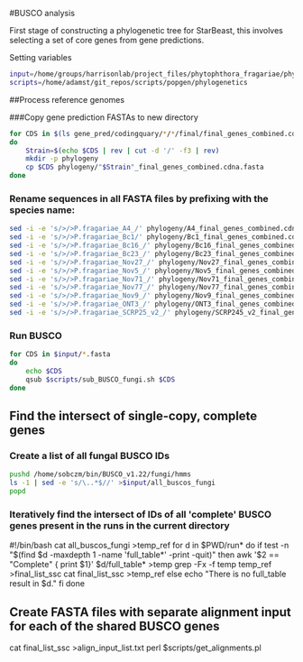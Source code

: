 #BUSCO analysis

First stage of constructing a phylogenetic tree for StarBeast, this involves selecting a set of core genes from gene predictions.

Setting variables

```bash
input=/home/groups/harrisonlab/project_files/phytophthora_fragariae/phylogeny
scripts=/home/adamst/git_repos/scripts/popgen/phylogenetics
```

##Process reference genomes

###Copy gene prediction FASTAs to new directory

```bash
for CDS in $(ls gene_pred/codingquary/*/*/final/final_genes_combined.cdna.fasta)
do
    Strain=$(echo $CDS | rev | cut -d '/' -f3 | rev)
    mkdir -p phylogeny
    cp $CDS phylogeny/"$Strain"_final_genes_combined.cdna.fasta
done
```

### Rename sequences in all FASTA files by prefixing with the species name:

```bash
sed -i -e 's/>/>P.fragariae_A4_/' phylogeny/A4_final_genes_combined.cdna.fasta
sed -i -e 's/>/>P.fragariae_Bc1/' phylogeny/Bc1_final_genes_combined.cdna.fasta
sed -i -e 's/>/>P.fragariae_Bc16_/' phylogeny/Bc16_final_genes_combined.cdna.fasta
sed -i -e 's/>/>P.fragariae_Bc23_/' phylogeny/Bc23_final_genes_combined.cdna.fasta
sed -i -e 's/>/>P.fragariae_Nov27_/' phylogeny/Nov27_final_genes_combined.cdna.fasta
sed -i -e 's/>/>P.fragariae_Nov5_/' phylogeny/Nov5_final_genes_combined.cdna.fasta
sed -i -e 's/>/>P.fragariae_Nov71_/' phylogeny/Nov71_final_genes_combined.cdna.fasta
sed -i -e 's/>/>P.fragariae_Nov77_/' phylogeny/Nov77_final_genes_combined.cdna.fasta
sed -i -e 's/>/>P.fragariae_Nov9_/' phylogeny/Nov9_final_genes_combined.cdna.fasta
sed -i -e 's/>/>P.fragariae_ONT3_/' phylogeny/ONT3_final_genes_combined.cdna.fasta
sed -i -e 's/>/>P.fragariae_SCRP25_v2_/' phylogeny/SCRP245_v2_final_genes_combined.cdna.fasta
```

### Run BUSCO

```bash
for CDS in $input/*.fasta
do
    echo $CDS
    qsub $scripts/sub_BUSCO_fungi.sh $CDS
done
```

## Find the intersect of single-copy, complete genes
### Create a list of all fungal BUSCO IDs

```bash
pushd /home/sobczm/bin/BUSCO_v1.22/fungi/hmms
ls -1 | sed -e 's/\..*$//' >$input/all_buscos_fungi
popd
```

### Iteratively find the intersect of IDs of all 'complete' BUSCO genes present in the runs in the current directory

#!/bin/bash
cat all_buscos_fungi >temp_ref
for d in $PWD/run*
do
    if test -n "$(find $d -maxdepth 1 -name 'full_table*' -print -quit)"
    then
        awk '$2 == "Complete" { print $1}' $d/full_table* >temp
        grep -Fx -f temp temp_ref >final_list_ssc
        cat final_list_ssc >temp_ref
    else
        echo "There is no full_table result in $d."
    fi
done

## Create FASTA files with separate alignment input for each of the shared BUSCO genes
cat final_list_ssc >align_input_list.txt
perl $scripts/get_alignments.pl
